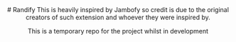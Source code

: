 <div align = center>
# Randify
This is heavily inspired by Jambofy so credit is due to the original creators of such extension and whoever they were inspired by.

This is a temporary repo for the project whilst in development
</div>

<br/>